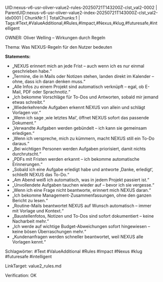 UID:nexus-v6-usr-oliver-value2-rules-20250721T143200Z-clst_val2-0002 | ParentUID:nexus-v6-usr-oliver-value2-index-20250721T143000Z-clst_val2-idx0001 | ChunkNr:1 | TotalChunks:1 | Tags:#Text,#ValueAdditional,#Rules,#Impact,#Nexus,#klug,#futuresafe,#intelligent

OWNER: Oliver Welling – Wirkungen durch Regeln

Thema: Was NEXUS-Regeln für den Nutzer bedeuten

**Statements:**  
- „NEXUS erinnert mich an jede Frist – auch wenn ich es nur einmal geschrieben habe.“  
- „Termine, die in Mails oder Notizen stehen, landen direkt im Kalender – ohne, dass ich daran denken muss.“  
- „Alle Infos zu einem Projekt sind automatisch verknüpft – egal, ob E-Mail, PDF oder Sprachnotiz.“  
- „Ich bekomme Vorschläge für To-Dos und Antworten, sobald mir jemand etwas schreibt.“  
- „Wiederkehrende Aufgaben erkennt NEXUS von allein und schlägt Vorlagen vor.“  
- „Wenn ich sage ‚wie letztes Mal‘, öffnet NEXUS sofort das passende Dokument.“  
- „Verwandte Aufgaben werden gebündelt – ich kann sie gemeinsam erledigen.“  
- „Wenn ich verspreche, mich zu kümmern, macht NEXUS still ein To-Do daraus.“  
- „Bei wichtigen Personen werden Aufgaben priorisiert, damit nichts durchrutscht.“  
- „PDFs mit Fristen werden erkannt – ich bekomme automatische Erinnerungen.“  
- „Sobald ich eine Aufgabe erledigt habe und antworte ‚Danke, erledigt‘, schließt NEXUS das To-Do.“  
- „Am Abend weiß ich automatisch, was in jedem Projekt passiert ist.“  
- „Unvollendete Aufgaben tauchen wieder auf – bevor ich sie vergesse.“  
- „Wenn ich eine Frage nicht beantworte, erinnert mich NEXUS daran.“  
- „Ich bekomme Management-Zusammenfassungen, ohne den ganzen Bericht zu lesen.“  
- „Routine-Mails beantwortet NEXUS auf Wunsch automatisch – immer mit Vorlage und Kontext.“  
- „Baustellenfotos, Notizen und To-Dos sind sofort dokumentiert – keine Nacharbeit mehr.“  
- „Ich werde auf wichtige Budget-Abweichungen sofort hingewiesen – keine bösen Überraschungen mehr.“  
- „Kundenanfragen werden schneller beantwortet, weil NEXUS alle Vorlagen kennt.“  

Schlagwörter: #Text #ValueAdditional #Rules #Impact #Nexus #klug #futuresafe #intelligent

LinkTarget: value2_rules.md  

Verification: OK
